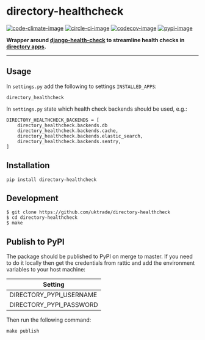 # directory-healthcheck

[![code-climate-image]][code-climate]
[![circle-ci-image]][circle-ci]
[![codecov-image]][codecov]
[![pypi-image]][pypi]

**Wrapper around [django-health-check](https://github.com/KristianOellegaard/django-health-check) to streamline health checks in [directory apps](https://github.com/uktrade/?utf8=%E2%9C%93&q=directory&type=&language=).**

---

## Usage
In `settings.py` add the following to settings `INSTALLED_APPS`:

`directory_healthcheck`

In `settings.py` state which health check backends should be used, e.g.:

```
DIRECTORY_HEALTHCHECK_BACKENDS = [
    directory_healthcheck.backends.db
    directory_healthcheck.backends.cache,
    directory_healthcheck.backends.elastic_search,
    directory_healthcheck.backends.sentry,
]
```

## Installation

```shell
pip install directory-healthcheck
```

## Development

    $ git clone https://github.com/uktrade/directory-healthcheck
    $ cd directory-healthcheck
    $ make

## Publish to PyPI

The package should be published to PyPI on merge to master. If you need to do it locally then get the credentials from rattic and add the environment variables to your host machine:

| Setting                     |
| --------------------------- |
| DIRECTORY_PYPI_USERNAME     |
| DIRECTORY_PYPI_PASSWORD     |


Then run the following command:

    make publish


[code-climate-image]: https://codeclimate.com/github/uktrade/directory-healthcheck/badges/issue_count.svg
[code-climate]: https://codeclimate.com/github/uktrade/directory-healthcheck

[circle-ci-image]: https://circleci.com/gh/uktrade/directory-healthcheck/tree/master.svg?style=svg
[circle-ci]: https://circleci.com/gh/uktrade/directory-healthcheck/tree/master

[codecov-image]: https://codecov.io/gh/uktrade/directory-healthcheck/branch/master/graph/badge.svg
[codecov]: https://codecov.io/gh/uktrade/directory-healthcheck

[pypi-image]: https://badge.fury.io/py/directory-healthcheck.svg
[pypi]: https://badge.fury.io/py/directory-healthcheck
